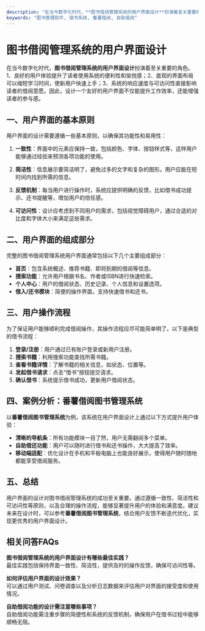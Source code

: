 ```yaml
---
description: "在当今数字化时代，**图书借阅管理系统的用户界面设计**扮演着至关重要的角色。1、良好的用户体验提升了读者使用系统的便利性和愉悦感；2、直观的界面布局可以缩短学习时间，使新用户快速上手；3、系统的响应速度与可访问性直接影响读者的借阅意愿。因此，设计一个友好的用户界面不仅能提升工作效率，还能增强读者的参与感。"
keywords: "图书管理软件, 借书系统, 番薯借阅, 自助借阅"
---
```

# 图书借阅管理系统的用户界面设计

在当今数字化时代，**图书借阅管理系统的用户界面设计**扮演着至关重要的角色。1、良好的用户体验提升了读者使用系统的便利性和愉悦感；2、直观的界面布局可以缩短学习时间，使新用户快速上手；3、系统的响应速度与可访问性直接影响读者的借阅意愿。因此，设计一个友好的用户界面不仅能提升工作效率，还能增强读者的参与感。

## 一、用户界面的基本原则

用户界面的设计需要遵循一些基本原则，以确保其功能性和易用性：

1. **一致性**：界面中的元素应保持一致，包括颜色、字体、按钮样式等，这样用户能够通过经验来预测各项功能的使用。
   
2. **简洁性**：信息展示要简洁明了，避免过多的文字和复杂的图形。用户应能在短时间内找到所需的信息。

3. **反馈机制**：每当用户进行操作时，系统应提供明确的反馈，比如借书成功提示、还书提醒等，增加用户的信任感。

4. **可访问性**：设计应考虑到不同用户的需求，包括视觉障碍用户，通过合适的对比度和字体大小来满足这些需求。

## 二、用户界面的组成部分

完整的图书借阅管理系统用户界面通常包括以下几个主要组成部分：

- **首页**：包含系统概述、推荐书籍、即将到期的借阅等信息。
- **搜索功能**：允许用户根据书名、作者或ISBN进行快速检索。
- **个人中心**：用户的借阅状态、历史记录、个人信息和设置选项。
- **借入/还书模块**：简便的操作界面，支持快速借书和还书。

## 三、用户操作流程

为了保证用户能够顺利完成借阅操作，其操作流程应尽可能简单明了。以下是典型的借书流程：

1. **登录/注册**：用户通过已有账户登录或新用户注册。
2. **搜索书籍**：利用搜索功能查找所需书籍。
3. **查看书籍详情**：了解书籍的相关信息，如状态、位置等。
4. **发起借书请求**：点击“借书”按钮提交请求。
5. **确认借书**：系统提示借书成功，更新用户借阅状态。

## 四、案例分析：番薯借阅图书管理系统

以**番薯借阅图书管理系统**为例，该系统在用户界面设计上通过以下方式提升用户体验：

- **清晰的导航条**：所有功能模块一目了然，用户无需翻阅多个菜单。
- **自助借还功能**：用户可以随时进行借书和还书操作，大大提高了效率。
- **移动端适配**：优化设计在手机和平板电脑上也能良好展示，使得用户随时随地都能享受借阅服务。

## 五、总结

用户界面的设计对图书借阅管理系统的成功至关重要。通过遵循一致性、简洁性和可访问性等原则，以及合理的操作流程，能够显著提升用户的体验和满意度。建议未来在设计时，可以参考**番薯借阅图书管理系统**，结合用户反馈不断迭代优化，实现更优秀的用户界面设计。

## 相关问答FAQs

**图书借阅管理系统的用户界面设计有哪些最佳实践？**  
最佳实践包括保持界面一致性、简洁性，提供及时的操作反馈，确保可访问性等。

**如何评估用户界面的设计效果？**  
可以通过用户测试、问卷调查以及分析日志数据来评估用户对界面的接受度和使用情况。

**自助借阅功能的设计需注意哪些事项？**  
自助借阅功能需注重步骤的简便性和系统的反馈机制，确保用户在借书过程中能够顺畅无阻。
